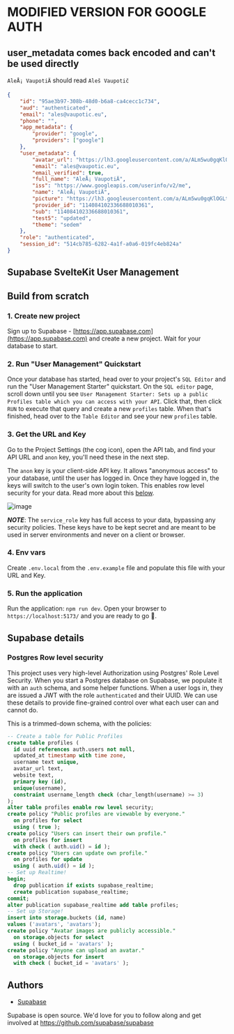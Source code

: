 # MODIFIED VERSION FOR GOOGLE AUTH

## user_metadata comes back encoded and can't be used directly

`AleÅ¡ VaupotiÄ` should read `Aleš Vaupotič`

```json
{
	"id": "95ae3b97-308b-48d0-b6a8-ca4cecc1c734",
	"aud": "authenticated",
	"email": "ales@vaupotic.eu",
	"phone": "",
	"app_metadata": {
		"provider": "google",
		"providers": ["google"]
	},
	"user_metadata": {
		"avatar_url": "https://lh3.googleusercontent.com/a/ALm5wu0gqKlOGLtZN5A0CTOzfmAO8rnd-v0cMjLPzboU1w=s96-c",
		"email": "ales@vaupotic.eu",
		"email_verified": true,
		"full_name": "AleÅ¡ VaupotiÄ",
		"iss": "https://www.googleapis.com/userinfo/v2/me",
		"name": "AleÅ¡ VaupotiÄ",
		"picture": "https://lh3.googleusercontent.com/a/ALm5wu0gqKlOGLtZN5A0CTOzfmAO8rnd-v0cMjLPzboU1w=s96-c",
		"provider_id": "114084102336688010361",
		"sub": "114084102336688010361",
		"test5": "updated",
		"theme": "sedem"
	},
	"role": "authenticated",
	"session_id": "514cb785-6282-4a1f-a0a6-019fc4eb824a"
}
```

## Supabase SvelteKit User Management

## Build from scratch

### 1. Create new project

Sign up to Supabase - [https://app.supabase.com](https://app.supabase.com) and create a new project. Wait for your database to start.

### 2. Run "User Management" Quickstart

Once your database has started, head over to your project's `SQL Editor` and run the "User Management Starter" quickstart. On the `SQL editor` page, scroll down until you see `User Management Starter: Sets up a public Profiles table which you can access with your API`. Click that, then click `RUN` to execute that query and create a new `profiles` table. When that's finished, head over to the `Table Editor` and see your new `profiles` table.

### 3. Get the URL and Key

Go to the Project Settings (the cog icon), open the API tab, and find your API URL and `anon` key, you'll need these in the next step.

The `anon` key is your client-side API key. It allows "anonymous access" to your database, until the user has logged in. Once they have logged in, the keys will switch to the user's own login token. This enables row level security for your data. Read more about this [below](#postgres-row-level-security).

![image](https://user-images.githubusercontent.com/10214025/88916245-528c2680-d298-11ea-8a71-708f93e1ce4f.png)

**_NOTE_**: The `service_role` key has full access to your data, bypassing any security policies. These keys have to be kept secret and are meant to be used in server environments and never on a client or browser.

### 4. Env vars

Create `.env.local` from the `.env.example` file and populate this file with your URL and Key.

### 5. Run the application

Run the application: `npm run dev`. Open your browser to `https://localhost:5173/` and you are ready to go 🚀.

## Supabase details

### Postgres Row level security

This project uses very high-level Authorization using Postgres' Role Level Security.
When you start a Postgres database on Supabase, we populate it with an `auth` schema, and some helper functions.
When a user logs in, they are issued a JWT with the role `authenticated` and their UUID.
We can use these details to provide fine-grained control over what each user can and cannot do.

This is a trimmed-down schema, with the policies:

```sql
-- Create a table for Public Profiles
create table profiles (
  id uuid references auth.users not null,
  updated_at timestamp with time zone,
  username text unique,
  avatar_url text,
  website text,
  primary key (id),
  unique(username),
  constraint username_length check (char_length(username) >= 3)
);
alter table profiles enable row level security;
create policy "Public profiles are viewable by everyone."
  on profiles for select
  using ( true );
create policy "Users can insert their own profile."
  on profiles for insert
  with check ( auth.uid() = id );
create policy "Users can update own profile."
  on profiles for update
  using ( auth.uid() = id );
-- Set up Realtime!
begin;
  drop publication if exists supabase_realtime;
  create publication supabase_realtime;
commit;
alter publication supabase_realtime add table profiles;
-- Set up Storage!
insert into storage.buckets (id, name)
values ('avatars', 'avatars');
create policy "Avatar images are publicly accessible."
  on storage.objects for select
  using ( bucket_id = 'avatars' );
create policy "Anyone can upload an avatar."
  on storage.objects for insert
  with check ( bucket_id = 'avatars' );
```

## Authors

- [Supabase](https://supabase.com)

Supabase is open source. We'd love for you to follow along and get involved at https://github.com/supabase/supabase
